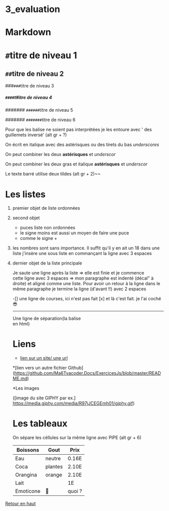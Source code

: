 # 3_evaluation
# Markdown

<a name="haut">

# `#`titre de niveau 1

## `##`titre de niveau 2

###`###`titre de niveau 3

##### `####`t#itre de niveau 4

####### `######`titre de niveau 5

####### `#######`titre de niveau 6




 Pour que les balise ne soient pas interprétées je les entoure avec 
' des guillemets inversé' (alt gr + ?)

On écrit en italique avec des astérisques ou des tirets du bas _underscores_

On peut combiner les deux **astérisques** et _underscor_

On peut combiner les deux gras et italique  **astérisques** et _underscor_

Le texte barré utilise deux tildes (alt gr + 2)~~



# Les listes 

1. premier objet de liste ordonnées
2. second objet 
    * puces liste non ordonnées 
    - le signe moins est aussi un moyen de faire une puce 
    + comme le signe + 
    
18. les nombres sont sans importance. Il suffit qu'il y en ait un 
18 dans une liste j'insère une sous liste  en commançant la ligne avec  3 espaces

4. dernier objet de la liste principale

    Je  saute une ligne après la liste => elle est finie et je commence  
    cette ligne avec 3 espaces => mon paragraphe est indenté (décal" à droite)
    et aligné comme une liste. 
    Pour avoir un retour à la ligne dans le même paragraphe je termine la ligne 
    (d'avant !!) avec 2 espaces

    -[] une ligne de courses, ici n'est pas fait
    [x] et là c'est fait. je l'ai coché :sunglasses:


    ---
    Une ligne de séparation(la balise <br> en html)
    
     # Liens

    * [lien sur un site/ une url](https://www.google.com) 
    
    *[lien vers un autre fichier Github]
    (https://github.com/Ma6Tvacoder.Docs/ExercicesJs/blob/master/README.md)

    *Les images

    ([image du site GIPHY par ex.] https://media.giphy.com/media/R97jJCEGEmh01/giphy.gif)
    
   
    # Les tableaux
  
    On sépare les céllules sur la même ligne avec  PIPE (alt gr + 6)

    Boissons | Gout | Prix
    --- | --- | ---
    Eau |  neutre | 0.16E 
    Coca | plantes | 2.10E 
    Orangina | orange | 2.10E
    Lait | | 1E
    Emoticone | :imp: | quoi ?

 
[Retour en haut](#haut)
